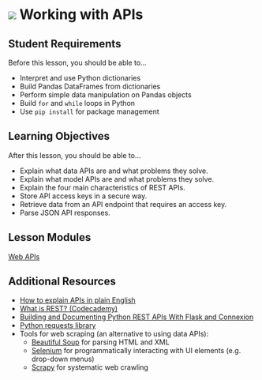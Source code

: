 # ![](https://ga-dash.s3.amazonaws.com/production/assets/logo-9f88ae6c9c3871690e33280fcf557f33.png) Working with APIs

## Student Requirements

Before this lesson, you should be able to...

- Interpret and use Python dictionaries
- Build Pandas DataFrames from dictionaries
- Perform simple data manipulation on Pandas objects
- Build `for` and `while` loops in Python
- Use `pip install` for package management

## Learning Objectives

After this lesson, you should be able to...

- Explain what data APIs are and what problems they solve.
- Explain what model APIs are and what problems they solve.
- Explain the four main characteristics of REST APIs.
- Store API access keys in a secure way.
- Retrieve data from an API endpoint that requires an access key.
- Parse JSON API responses.

## Lesson Modules

[Web APIs](./modules/web_apis.ipynb)

## Additional Resources

- [How to explain APIs in plain English](https://enterprisersproject.com/article/2018/11/how-explain-apis-plain-english)
- [What is REST? (Codecademy)](https://www.codecademy.com/articles/what-is-rest)
- [Building and Documenting Python REST APIs With Flask and Connexion](https://realpython.com/flask-connexion-rest-api/)
- [Python requests library](http://docs.python-requests.org/en/master/)
- Tools for web scraping (an alternative to using data APIs):
    - [Beautiful Soup](https://www.crummy.com/software/BeautifulSoup/) for parsing HTML and XML
    - [Selenium](https://selenium-python.readthedocs.io/) for programmatically interacting with UI elements (e.g. drop-down menus)
    - [Scrapy](https://scrapy.org/) for systematic web crawling
